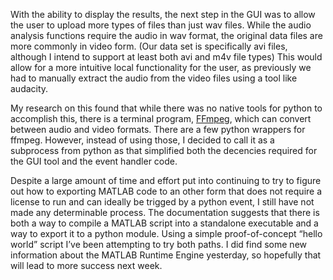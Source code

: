 With the ability to display the results, the next step in the GUI was to allow
the user to upload more types of files than just wav files.  While the audio
analysis functions require the audio in wav format, the original data files are
more commonly in video form.  (Our data set is specifically avi files, although
I intend to support at least both avi and m4v file types)  This would allow for
a more intuitive local functionality for the user, as previously we had to
manually extract the audio from the video files using a tool like audacity.

My research on this found that while there was no native tools for python to
accomplish this, there is a terminal program, [FFmpeg](www.ffmpeg.org), which
can convert between audio and video formats.  There are a few python wrappers
for ffmpeg.  However, instead of using those, I decided to call it as a
subprocess from python as that simplified both the decencies required for the
GUI tool and the event handler code.

Despite a large amount of time and effort put into continuing to try to figure
out how to exporting MATLAB code to an other form that does not require a
license to run and can ideally be trigged by a python event, I still have not
made any determinable process.  The documentation suggests that there is both a
way to compile a MATLAB script into a standalone executable and a way to export
it to a python module.  Using a simple proof-of-concept “hello world” script
I’ve been attempting to try both paths.  I did find some new information about
the MATLAB Runtime Engine yesterday, so hopefully that will lead to more
success next week.